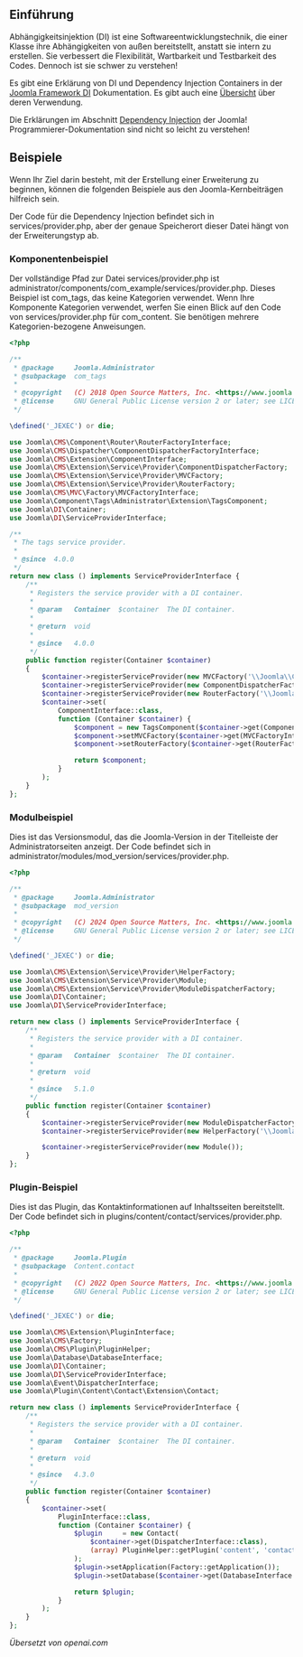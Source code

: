 <!-- Filename: J4.x:Dependency_Injection_in_Joomla_4 / Display title: Abhängigkeitsinjektion -->

## Einführung

Abhängigkeitsinjektion (DI) ist eine Softwareentwicklungstechnik, die einer Klasse ihre Abhängigkeiten von außen bereitstellt, anstatt sie intern zu erstellen. Sie verbessert die Flexibilität, Wartbarkeit und Testbarkeit des Codes. Dennoch ist sie schwer zu verstehen!

Es gibt eine Erklärung von DI und Dependency Injection Containers in der [Joomla Framework DI](https://github.com/joomla-framework/di/blob/4.x-dev/docs/why-dependency-injection.md) Dokumentation. Es gibt auch eine [Übersicht](https://github.com/joomla-framework/di/blob/4.x-dev/docs/overview.md) über deren Verwendung.

Die Erklärungen im Abschnitt [Dependency Injection](jdocmanual?article=docus/dependency-injection/index) der Joomla! Programmierer-Dokumentation sind nicht so leicht zu verstehen!

## Beispiele

Wenn Ihr Ziel darin besteht, mit der Erstellung einer Erweiterung zu beginnen, können die folgenden Beispiele aus den Joomla-Kernbeiträgen hilfreich sein.

Der Code für die Dependency Injection befindet sich in services/provider.php, aber der genaue Speicherort dieser Datei hängt von der Erweiterungstyp ab.

### Komponentenbeispiel

Der vollständige Pfad zur Datei services/provider.php ist administrator/components/com_example/services/provider.php. Dieses Beispiel ist com_tags, das keine Kategorien verwendet. Wenn Ihre Komponente Kategorien verwendet, werfen Sie einen Blick auf den Code von services/provider.php für com_content. Sie benötigen mehrere Kategorien-bezogene Anweisungen.

```php
<?php

/**
 * @package     Joomla.Administrator
 * @subpackage  com_tags
 *
 * @copyright   (C) 2018 Open Source Matters, Inc. <https://www.joomla.org>
 * @license     GNU General Public License version 2 or later; see LICENSE.txt
 */

\defined('_JEXEC') or die;

use Joomla\CMS\Component\Router\RouterFactoryInterface;
use Joomla\CMS\Dispatcher\ComponentDispatcherFactoryInterface;
use Joomla\CMS\Extension\ComponentInterface;
use Joomla\CMS\Extension\Service\Provider\ComponentDispatcherFactory;
use Joomla\CMS\Extension\Service\Provider\MVCFactory;
use Joomla\CMS\Extension\Service\Provider\RouterFactory;
use Joomla\CMS\MVC\Factory\MVCFactoryInterface;
use Joomla\Component\Tags\Administrator\Extension\TagsComponent;
use Joomla\DI\Container;
use Joomla\DI\ServiceProviderInterface;

/**
 * The tags service provider.
 *
 * @since  4.0.0
 */
return new class () implements ServiceProviderInterface {
    /**
     * Registers the service provider with a DI container.
     *
     * @param   Container  $container  The DI container.
     *
     * @return  void
     *
     * @since   4.0.0
     */
    public function register(Container $container)
    {
        $container->registerServiceProvider(new MVCFactory('\\Joomla\\Component\\Tags'));
        $container->registerServiceProvider(new ComponentDispatcherFactory('\\Joomla\\Component\\Tags'));
        $container->registerServiceProvider(new RouterFactory('\\Joomla\\Component\\Tags'));
        $container->set(
            ComponentInterface::class,
            function (Container $container) {
                $component = new TagsComponent($container->get(ComponentDispatcherFactoryInterface::class));
                $component->setMVCFactory($container->get(MVCFactoryInterface::class));
                $component->setRouterFactory($container->get(RouterFactoryInterface::class));

                return $component;
            }
        );
    }
};
```

### Modulbeispiel

Dies ist das Versionsmodul, das die Joomla-Version in der Titelleiste der Administratorseiten anzeigt. Der Code befindet sich in administrator/modules/mod_version/services/provider.php.

```php
<?php

/**
 * @package     Joomla.Administrator
 * @subpackage  mod_version
 *
 * @copyright   (C) 2024 Open Source Matters, Inc. <https://www.joomla.org>
 * @license     GNU General Public License version 2 or later; see LICENSE.txt
 */

\defined('_JEXEC') or die;

use Joomla\CMS\Extension\Service\Provider\HelperFactory;
use Joomla\CMS\Extension\Service\Provider\Module;
use Joomla\CMS\Extension\Service\Provider\ModuleDispatcherFactory;
use Joomla\DI\Container;
use Joomla\DI\ServiceProviderInterface;

return new class () implements ServiceProviderInterface {
    /**
     * Registers the service provider with a DI container.
     *
     * @param   Container  $container  The DI container.
     *
     * @return  void
     *
     * @since   5.1.0
     */
    public function register(Container $container)
    {
        $container->registerServiceProvider(new ModuleDispatcherFactory('\\Joomla\\Module\\Version'));
        $container->registerServiceProvider(new HelperFactory('\\Joomla\\Module\\Version\\Administrator\\Helper'));

        $container->registerServiceProvider(new Module());
    }
};
```

### Plugin-Beispiel

Dies ist das Plugin, das Kontaktinformationen auf Inhaltsseiten bereitstellt. Der Code befindet sich in plugins/content/contact/services/provider.php.

```php
<?php

/**
 * @package     Joomla.Plugin
 * @subpackage  Content.contact
 *
 * @copyright   (C) 2022 Open Source Matters, Inc. <https://www.joomla.org>
 * @license     GNU General Public License version 2 or later; see LICENSE.txt
 */

\defined('_JEXEC') or die;

use Joomla\CMS\Extension\PluginInterface;
use Joomla\CMS\Factory;
use Joomla\CMS\Plugin\PluginHelper;
use Joomla\Database\DatabaseInterface;
use Joomla\DI\Container;
use Joomla\DI\ServiceProviderInterface;
use Joomla\Event\DispatcherInterface;
use Joomla\Plugin\Content\Contact\Extension\Contact;

return new class () implements ServiceProviderInterface {
    /**
     * Registers the service provider with a DI container.
     *
     * @param   Container  $container  The DI container.
     *
     * @return  void
     *
     * @since   4.3.0
     */
    public function register(Container $container)
    {
        $container->set(
            PluginInterface::class,
            function (Container $container) {
                $plugin     = new Contact(
                    $container->get(DispatcherInterface::class),
                    (array) PluginHelper::getPlugin('content', 'contact')
                );
                $plugin->setApplication(Factory::getApplication());
                $plugin->setDatabase($container->get(DatabaseInterface::class));

                return $plugin;
            }
        );
    }
};
```

*Übersetzt von openai.com*
